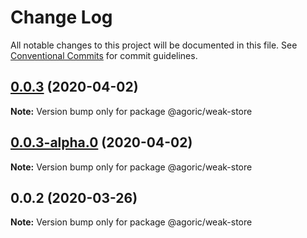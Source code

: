 # Change Log

All notable changes to this project will be documented in this file.
See [Conventional Commits](https://conventionalcommits.org) for commit guidelines.

## [0.0.3](https://github.com/Agoric/agoric-sdk/compare/@agoric/weak-store@0.0.3-alpha.0...@agoric/weak-store@0.0.3) (2020-04-02)

**Note:** Version bump only for package @agoric/weak-store





## [0.0.3-alpha.0](https://github.com/Agoric/agoric-sdk/compare/@agoric/weak-store@0.0.2...@agoric/weak-store@0.0.3-alpha.0) (2020-04-02)

**Note:** Version bump only for package @agoric/weak-store





## 0.0.2 (2020-03-26)

**Note:** Version bump only for package @agoric/weak-store
